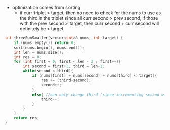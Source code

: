 - optimization comes from sorting 
    - if curr triplet > target, then no need to check for the nums to use as the third in the triplet since all curr second > prev second, if those with the prev second > target, then curr second + curr second will definitely be > target. 
 
```cpp
int threeSumSmaller(vector<int>& nums, int target) {
    if (nums.empty()) return 0;
    sort(nums.begin(), nums.end());
    int len = nums.size();
    int res = 0;
    for (int first = 0; first < len - 2 ; first++){
        int second = first+1, third = len-1;
        while(second < third){
            if (nums[first] + nums[second] + nums[third] < target){
                res += (third-second); 
                second++; 
            }
            else{ //can only change third (since incrementing second will increase curr sum)
                third--;
            }
        }
    }
    return res;
}
```
